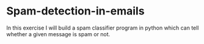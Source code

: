 # Spam-detection-in-emails
In this exercise I will build a spam classifier program in python which can tell whether a given message is spam or not.
